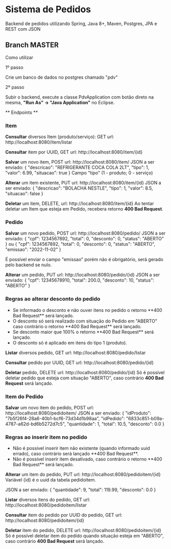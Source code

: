 # Sistema de Pedidos
Backend de pedidos utilizando Spring, Java 8+, Maven, Postgres, JPA e REST com JSON

## Branch MASTER

Como utilizar

1º passo

Crie um banco de dados no postgres chamado "pdv"

2º passo

Subir o backend, execute a classe PdvApplication com botão direto na mesma, **"Run As" -> "Java Application"** no Eclipse.

** Endpoints **

### Item

**Consultar** diversos Item (produto/serviço): 
GET url: http://localhost:8080/item/listar

**Consultar** item por UUID, GET url: http://localhost:8080/item/{id}

**Salvar** um novo item, POST url: http://localhost:8080/item/
JSON a ser enviado:
{
    "descricao": "REFRIGERANTE COCA COLA 2LT",
    "tipo": 1,
    "valor": 6.99,
    "situacao": true
}
Campo "tipo" (1 - produto; 0 - serviço)

**Alterar** um item existente, PUT url: http://localhost:8080/item/{id}
JSON a ser enviado:
{
    "descricao": "BOLACHA NESTLE",
    "tipo": 1,
    "valor": 8.5,
    "situacao": false
}

**Deletar** um item, DELETE, url: http://localhost:8080/item/{id}
Ao tentar deletar um Item que esteja em Pedido, recebera retorno **400 Bad Request**.

### Pedido
**Salvar** um novo pedido, POST url: http://localhost:8080/pedido/
JSON a ser enviado: 
{
    "cpf": 1234567892,
    "total": 0,
    "desconto": 0,
    "status": "ABERTO"
}
ou
{
    "cpf": 1234567892,
    "total": 0,
    "desconto": 0,
    "status": "ABERTO",
    "emissao": "2022-11-02"
}

É possível enviar o campo "emissao" porém não é obrigatório, será gerado pelo backend se nulo.

**Alterar** um pedido, PUT url: http://localhost:8080/pedido/{id}
JSON a ser enviado:
{
    "cpf": 12345678910,
    "total": 200.0,
    "desconto": 10,
    "status": "ABERTO"
}

<h3>Regras ao alterar desconto do pedido</h3>
<ul>
    <li>Se informado o desconto e não ouver itens no pedido o retorno **400 Bad Request** será lançado.</li>
    <li>O desconto só será realizado com situação do Pedido em "ABERTO" caso contrário o retorno **400 Bad Request** será lançado.</li>
    <li>Se desconto maior que 100% o retorno **400 Bad Request** será lançado.</li>
    <li>O desconto só é aplicado em itens do tipo 1 (produto).</li>
</ul>

**Listar** diversos pedido, GET url: http://localhost:8080/pedido/listar

**Consultar** pedido por UUID, GET url: http://localhost:8080/pedido/{id}

**Deletar** pedido, DELETE url: http://localhost:8080/pedido/{id}
Só é possível deletar pedido que esteja com situação "ABERTO", caso contrário **400 Bad Request** será lançado.

### Item do Pedido

**Salvar** um novo item do pedido, POST url: http://localhost:8080/pedidoitem/
JSON a ser enviado:
{
    "idProduto": "7b5f26f4-28a6-40b1-bcf6-73d34d1b98aa",
    "idPedido": "6833c851-b09a-4787-a62d-bd6b5272d7c5",
    "quantidade": 1,
    "total": 10.5,
    "desconto": 0.0
}

<h3>Regras ao inserir item no pedido</h3>
<ul>
    <li>Não é possível inserir item não existente (quando informado uuid errado), caso contrário será lançado **400 Bad Request**.</li>
    <li>Não é possível inserir item desativado, caso contrário o retorno **400 Bad Request** será lançado.</li>
</ul>

**Alterar** um item do pedido, PUT url: http://localhost:8080/pedidoitem/{id}
Variável {id} é o uuid da tabela pedidoitem.

JSON a ser enviado: 
{
    "quantidade": 9,
    "total": 119.99,
    "desconto": 0.0
}

**Listar** diversos itens do pedido, GET url: http://localhost:8080/pedidoitem/listar

**Consultar** item do pedido por UUID do pedido, GET url: http://localhost:8080/pedidoitem/{id}

**Deletar** item do pedido, DELETE url: http://localhost:8080/pedidoitem/{id}
Só é possível deletar item do pedido quando situação esteja em "ABERTO", caso contrário **400 Bad Request** será lançado.
